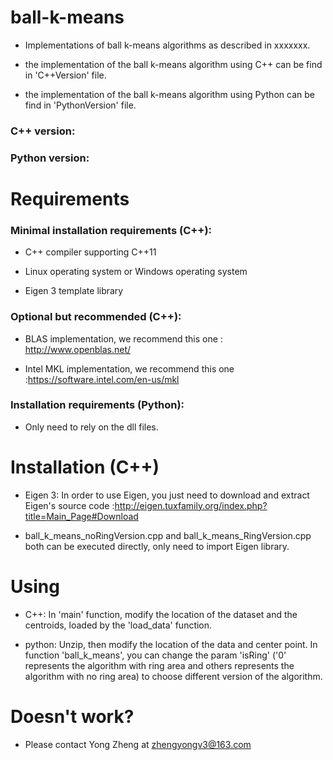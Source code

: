 # ball-k-means

* Implementations of ball k-means algorithms as described in xxxxxxx.

* the implementation of the ball k-means algorithm using C++ can be find in 'C++Version' file.

* the implementation of the ball k-means algorithm using Python can be find in 'PythonVersion' file.

### C++ version:

### Python version:


# Requirements

### Minimal installation requirements (C++):

* C++ compiler supporting C++11
  
* Linux operating system or Windows operating system

* Eigen 3 template library

### Optional but recommended (C++):

* BLAS implementation, we recommend this one : http://www.openblas.net/
  
* Intel MKL implementation, we recommend this one :https://software.intel.com/en-us/mkl


### Installation requirements (Python):

* Only need to rely on the dll files.

# Installation (C++)

* Eigen 3: In order to use Eigen, you just need to download and extract Eigen's source code :http://eigen.tuxfamily.org/index.php?title=Main_Page#Download

* ball_k_means_noRingVersion.cpp and ball_k_means_RingVersion.cpp both can be executed directly, only need to import Eigen library.

# Using

* C++: In 'main' function, modify the location of the dataset and the centroids, loaded by the 'load_data' function.

* python: Unzip, then modify the location of the data and center point. In function 'ball_k_means', you can change the param 'isRing' ('0' represents the algorithm with ring area and others represents the algorithm with no ring area) to choose different version of the algorithm.

# Doesn't work?

* Please contact Yong Zheng at zhengyongv3@163.com

